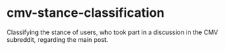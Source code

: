 # cmv-stance-classification
Classifying the stance of users, who took part in a discussion in the CMV subreddit, regarding the main post.
